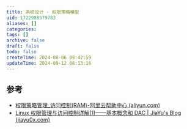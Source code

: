 ```yaml
---
title: 系统设计 - 权限策略模型
uid: 1722908579783
aliases: []
categories: 
tags: []
archive: false
draft: false
todo: false
createTime: 2024-08-06 09:42:59
updateTime: 2024-09-12 08:13:16
---
```


## 参考

- [权限策略管理_访问控制(RAM)-阿里云帮助中心 (aliyun.com)](https://help.aliyun.com/zh/ram/user-guide/policy-management/?spm=a2c4g.11186623.0.0.41f12049qq1pGv)
- [Linux 权限管理与访问控制详解(1)——基本概念和 DAC | JiaYu's Blog (jiayu0x.com)](https://jiayu0x.com/2014/12/23/Linux-authority-and-access-control/)
